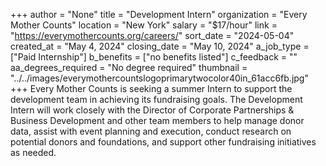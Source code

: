 +++
author = "None"
title = "Development Intern"
organization = "Every Mother Counts"
location = "New York"
salary = "$17/hour"
link = "https://everymothercounts.org/careers/"
sort_date = "2024-05-04"
created_at = "May 4, 2024"
closing_date = "May 10, 2024"
a_job_type = ["Paid Internship"]
b_benefits = ["no benefits listed"]
c_feedback = ""
aa_degrees_required = "No degree required"
thumbnail = "../../images/everymothercountslogoprimarytwocolor40in_61acc6fb.jpg"
+++
Every Mother Counts is seeking a summer Intern to support the development team in achieving its fundraising goals. The Development Intern will work closely with the Director of Corporate Partnerships & Business Development and other team members to help manage donor data, assist with event planning and execution, conduct research on potential donors and
foundations, and support other fundraising initiatives as needed.